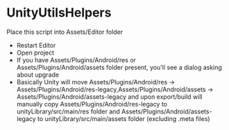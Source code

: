# UnityUtilsHelpers

Place this script into Assets/Editor folder
* Restart Editor
* Open project
* If you have Assets/Plugins/Android/res or Assets/Plugins/Android/assets folder present, you'll see a dialog asking about upgrade
* Basically Unity will move Assets/Plugins/Android/res -> Assets/Plugins/Android/res-legacy,Assets/Plugins/Android/assets -> Assets/Plugins/Android/assets-legacy and upon export/build will manually copy Assets/Plugins/Android/res-legacy to unityLibrary/src/main/res folder and Assets/Plugins/Android/assets-legacy to unityLibrary/src/main/assets folder (excluding .meta files)
